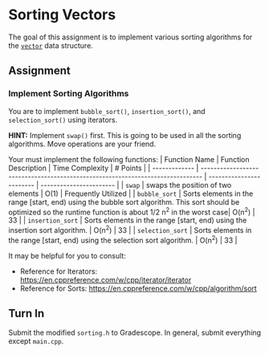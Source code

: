 # Sorting Vectors
The goal of this assignment is to implement various sorting algorithms for the [`vector`](https://en.cppreference.com/w/cpp/container/vector) data structure.
## Assignment
### Implement Sorting Algorithms
You are to implement `bubble_sort()`, `insertion_sort()`, and `selection_sort()` using iterators. 

**HINT:** Implement `swap()` first. This is going to be used in all the sorting algorithms. Move operations are your friend.

Your must implement the following functions:
| Function Name     | Function Description                                                                                                                                                         | Time Complexity            | &#35; Points            |
| -------------     | ------------------------------------------------------------------------------                                                                                               | ------------------------   | ----------------------- |
| `swap`            | swaps the position of two elements                                                                                                                                           | O(1)                       | Frequently Utilized     |
| `bubble_sort`     | Sorts elements in the range \[start, end) using the bubble sort algorithm. This sort should be optimized so the runtime function is about 1/2 n<sup>2</sup> in the worst case| O(n<sup>2</sup>)           | 33                      |
| `insertion_sort`  | Sorts elements in the range \[start, end) using the insertion sort algorithm.                                                                                                | O(n<sup>2</sup>)           | 33                      |
| `selection_sort`  | Sorts elements in the range \[start, end) using the selection sort algorithm.                                                                                                | O(n<sup>2</sup>)           | 33                      |


It may be helpful for you to consult:
- Reference for Iterators: https://en.cppreference.com/w/cpp/iterator/iterator
- Reference for Sorts: https://en.cppreference.com/w/cpp/algorithm/sort

## Turn In
Submit the modified `sorting.h` to Gradescope. In general, submit everything except `main.cpp`.
